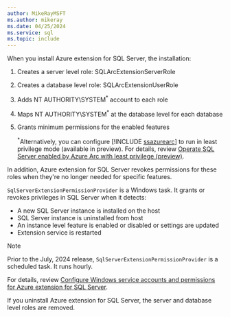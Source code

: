 ```yaml
---
author: MikeRayMSFT
ms.author: mikeray
ms.date: 04/25/2024
ms.service: sql
ms.topic: include
---
```


When you install Azure extension for SQL Server, the installation:

1. Creates a server level role: SQLArcExtensionServerRole
1. Creates a database level role: SQLArcExtensionUserRole
1. Adds NT AUTHORITY\SYSTEM<sup>*</sup> account to each role
1. Maps NT AUTHORITY\SYSTEM<sup>*</sup> at the database level for each database
1. Grants minimum permissions for the enabled features

   <sup>*</sup>Alternatively, you can configure [!INCLUDE [ssazurearc](ssazurearc.md)] to run in least privilege mode (available in preview). For details, review [Operate SQL Server enabled by Azure Arc with least privilege (preview)](../sql-server/azure-arc/configure-least-privilege.md).

In addition, Azure extension for SQL Server revokes permissions for these roles when they're no longer needed for specific features.

`SqlServerExtensionPermissionProvider` is a Windows task. It grants or revokes privileges in SQL Server when it detects:

- A new SQL Server instance is installed on the host
- SQL Server instance is uninstalled from host
- An instance level feature is enabled or disabled or settings are updated
- Extension service is restarted

> [!NOTE]
> Prior to the July, 2024 release, `SqlServerExtensionPermissionProvider` is a scheduled task. It runs hourly.

For details, review [Configure Windows service accounts and permissions for Azure extension for SQL Server](../sql-server/azure-arc/configure-windows-accounts-agent.md).

If you uninstall Azure extension for SQL Server, the server and database level roles are removed.
